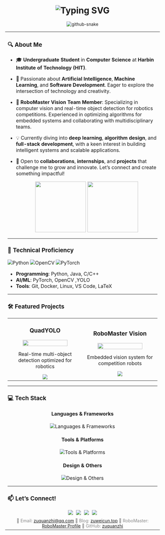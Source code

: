 <div align="center">

  <!-- 动态渐变标题 -->
  <h1 align="center">
    <img src="https://readme-typing-svg.demolab.com?font=Fira+Code&weight=600&size=32&duration=4000&pause=1000&color=00C2FF&background=FFFFFF00&center=true&vCenter=true&width=500&lines=Hello%2C+I'm+Zuquanzhi;RoboMaster+Vision+Engineer;AI+%26+OpenCV+Developer" alt="Typing SVG" />
  </h1>
    </a>
  <!-- Snake Code Contribution Map 贪吃蛇代码贡献图 -->
  <picture>
    <source media="(prefers-color-scheme: dark)" srcset="https://cdn.jsdelivr.net/gh/sun0225SUN/sun0225SUN/profile-snake-contrib/github-contribution-grid-snake-dark.svg" />
    <source media="(prefers-color-scheme: light)" srcset="https://cdn.jsdelivr.net/gh/sun0225SUN/sun0225SUN/profile-snake-contrib/github-contribution-grid-snake.svg" />
    <img alt="github-snake" src="https://cdn.jsdelivr.net/gh/sun0225SUN/sun0225SUN/profile-snake-contrib/github-contribution-grid-snake-dark.svg" />
  </picture>

</div>

<table>
  
<tr><td>

### 🔍 About Me  
* 🎓 **Undergraduate Student** in **Computer Science** at **Harbin Institute of Technology (HIT)**.  

* 🧠 Passionate about **Artificial Intelligence**, **Machine Learning**, and **Software Development**. Eager to explore the intersection of technology and creativity.  

* 🤖 **RoboMaster Vision Team Member**: Specializing in computer vision and real-time object detection for robotics competitions. Experienced in optimizing algorithms for embedded systems and collaborating with multidisciplinary teams.  

* 💡 Currently diving into **deep learning**, **algorithm design**, and **full-stack development**, with a keen interest in building intelligent systems and scalable applications.  

* 🤝 Open to **collaborations**, **internships**, and **projects** that challenge me to grow and innovate. Let’s connect and create something impactful!  

  <!-- 统计卡片组 -->
  <div align="center">
    <img height="165" src="https://github-readme-stats.vercel.app/api?username=zuquanzhi&show_icons=true&theme=dark&hide_border=true&include_all_commits=true" />
    <img height="165" src="https://github-readme-stats.vercel.app/api/top-langs/?username=zuquanzhi&layout=compact&theme=dark&hide_border=true" />
  </div>

--- 
  <!-- 技能进度条 -->
  ### 🚀 Technical Proficiency  
  ![Python](https://img.shields.io/badge/Python-Expert-3776AB?logo=python&logoColor=white)
  ![OpenCV](https://img.shields.io/badge/OpenCV-Advanced-5C3EE8?logo=opencv&logoColor=white)
  ![PyTorch](https://img.shields.io/badge/PyTorch-Intermediate-EE4C2C?logo=pytorch&logoColor=white)

- **Programming**: Python, Java, C/C++
- **AI/ML**: PyTorch, OpenCV  ,YOLO
- **Tools**: Git, Docker, Linux, VS Code, LaTeX  

---

  <!-- 项目展示卡片 -->
  ### 🛠️ Featured Projects
  <table>
    <tr>
      <td width="50%">
        <h3 align="center">QuadYOLO</h3>
        <div align="center">  
          <img src="https://cdn.jsdelivr.net/gh/zuquanzhi/assets/quad-yolo-demo.gif" width="80%"/>
          <p>Real-time multi-object detection optimized for robotics</p>
          <a href="https://github.com/zuquanzhi/QuadYOLO">
            <img src="https://img.shields.io/badge/CODE-3DA639?style=for-the-badge&logo=github&logoColor=white"/>
          </a>
        </div>
      </td>
      <td width="50%">
        <h3 align="center">RoboMaster Vision</h3>
        <div align="center">  
          <img src="https://cdn.jsdelivr.net/gh/zuquanzhi/assets/robomaster-demo.gif" width="80%"/>
          <p>Embedded vision system for competition robots</p>
          <a href="https://github.com/zuquanzhi/RoboMaster-Vision">
            <img src="https://img.shields.io/badge/CODE-FF6F61?style=for-the-badge&logo=robot&logoColor=white"/>
          </a>
        </div>
      </td>
    </tr>
  </table>

--- 
### 💻 Tech Stack
<div align="center">

  <!-- 技术栈分类 -->
  <h4>Languages & Frameworks</h4>
  <div style="display: flex; justify-content: center; gap: 10px; flex-wrap: wrap;">
    <img src="https://skillicons.dev/icons?i=py,c,cpp,java,ts,react,nodejs,tensorflow,pytorch" alt="Languages & Frameworks" />
  </div>

  <h4>Tools & Platforms</h4>
  <div style="display: flex; justify-content: center; gap: 10px; flex-wrap: wrap;">
    <img src="https://skillicons.dev/icons?i=git,github,docker,kubernetes,aws,linux,vscode,idea" alt="Tools & Platforms" />
  </div>

  <h4>Design & Others</h4>
  <div style="display: flex; justify-content: center; gap: 10px; flex-wrap: wrap;">
    <img src="https://skillicons.dev/icons?i=ps,ai,figma,blender" alt="Design & Others" />
  </div>
</div>

---

### 📫 Let’s Connect!  
<div align="center">

  <!-- 联系方式卡片 -->
  <div style="display: flex; justify-content: center; gap: 10px; flex-wrap: wrap;">
    <!-- Email -->
    <a href="mailto:zuquanzhi@qq.com">
      <img src="https://img.shields.io/badge/Email-30B980?style=for-the-badge&logo=gmail&logoColor=white&labelColor=151515" />
    </a>
    <!-- Blog -->
    <a href="https://zuweicun.top/">
      <img src="https://img.shields.io/badge/Blog-FF5722?style=for-the-badge&logo=blogger&logoColor=white&labelColor=151515" />
    </a>
    <!-- RoboMaster -->
    <a href="https://www.robomaster.com/">
      <img src="https://img.shields.io/badge/RoboMaster-FF6F61?style=for-the-badge&logo=robot&logoColor=white&labelColor=151515" />
    </a>
    <!-- GitHub -->
    <a href="https://github.com/zuquanzhi">
      <img src="https://img.shields.io/badge/GitHub-181717?style=for-the-badge&logo=github&logoColor=white&labelColor=151515" />
    </a>
  </div>

  <!-- 联系方式文字 -->
  <div style="margin-top: 10px; font-size: 14px; color: #888;">
    📧 Email: <a href="mailto:zuquanzhi@qq.com">zuquanzhi@qq.com</a>    
    🔗 Blog: <a href="https://zuweicun.top/">zuweicun.top</a>    
    🤖 RoboMaster: <a href="https://www.robomaster.com/">RoboMaster Profile</a>    
    🐙 GitHub: <a href="https://github.com/zuquanzhi">zuquanzhi</a>  
  </div>
</div>
